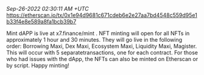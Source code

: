 _Sep-26-2022 02:30:11 AM +UTC_\
https://etherscan.io/tx/0x1e94d9681c671cdeb6e2e27aa7bd4548c559d95e1b33f4e8e589a8fa1bcb39b7

Mint dAPP is live at x7.finance/mint . NFT minting will open for all NFTs in approximately 1 hour and 30 minutes. They will go live in the following order: Borrowing Maxi, Dex Maxi, Ecosystem Maxi, Liquidity Maxi, Magister. This will occur with 5 separatetransactions, one for each contract. For those who had issues with the dApp, the NFTs can also be minted on Etherscan or by script. Happy minting!

